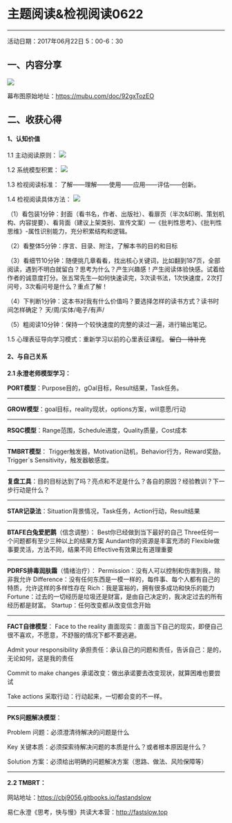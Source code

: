 # 主题阅读&检视阅读0622
**********
活动日期：2017年06月22日 5：00-6：30
## 一、内容分享

![](./_image/2017-06-22第二天——主动阅读vs检视阅读_爱奇艺.jpg)

  
幕布图原始地址：<https://mubu.com/doc/92gxTozEO>

## 二、收获心得

#### 1、认知价值

 1.1 主动阅读原则：
![](./_image/主动阅读.jpg)


1.2 系统模型积累：
![](./_image/微信图片_20170709115734.jpg)


1.3 检视阅读标准：
了解——理解——使用——应用——评估——创新。

1.4 检视阅读具体方法：
![](./_image/rxmjianshiyuedu.JPG)

（1）看包装1分钟：封面（看书名，作者、出版社）、看扉页（半次&印刷、策划机构、内容提要）、看背面（建议上架类别、宣传文案）—《批判性思考》、《批判性思维》-属性识别能力，充分积累结构和逻辑。

（2）看整体5分钟：序言、目录、附注，了解本书的目的和目标

（3）看细节10分钟：随便挑几章看看，找出核心关键词，比如翻到187页，全部阅读，遇到不明白就留白？思考为什么？产生兴趣感！产生阅读体验快感。试着给作者的诚意度打分。张五常先生—如何快速读完，3次读书法，1次快速度，2次打问号，3次看问号是什么？重点了解！

（4）下判断1分钟：这本书对我有什么价值吗？要选择怎样的读书方式？读书时间怎样确定？ 天/周/实体/电子/有声/

（5）粗阅读10分钟：保持一个较快速度的完整的读过一遍，进行输出笔记。

1.5 心理表征导向学习模式：重新学习以前的心里表征课程。
~~留白—待补充~~

#### 2、与自己关系
**2.1 永澄老师模型学习：**

**PORT模型**：Purpose目的，gOal目标，Result结果，Task任务。
****
**GROW模型**：goal目标，reality现状，options方案，will意愿/行动
****
**RSQC模型**：Range范围，Schedule进度，Quality质量，Cost成本
***
**TMBRT模型**： Trigger触发器，Motivation动机，Behavior行为，Reward奖励，Trigger`s Sensitivity，触发器敏感度。
***
**复盘工具**：目的目标达到了吗？亮点和不足是什么？各自的原因？经验教训？下一步行动是什么？
***
**STAR记录法**：Situation背景情况，Task任务，Action行动，Result结果
****
**BTAFE白兔爱肥鹅**（信念调整）：
	Best你已经做到当下最好的自己
	Three任何一个问题都有至少三种以上的结果方案
	Aundant你的资源是丰富充沛的
	Flexible做事要灵活，方法不同，结果不同
	Effective有效果比有道理重要
***
**PDRFS排毒润肤霜**（情绪治疗）：
	Permission：没有人可以控制和伤害到我，除非我允许
	Difference：没有任何东西是一模一样的，每件事、每个人都有自己的特质，允许这样的多样性存在
	Rich：我是富裕的，拥有很多成功和快乐的能力
	Fortune：过去的一切经历是垃圾还是财富，是由自己决定的，我决定过去的所有经历都是财富。
	Startup：任何改变都从改变信念开始
***
**FACT自律模型**：
Face to the reality 直面现实：直面当下自己的现实，即便自己很不喜欢，不愿意，不舒服的情况下都不要逃避。

Admit your responsibility 承担责任：承认自己的问题和责任，告诉自己：是的，无论如何，这是我的责任

Commit to make changes 承诺改变：做出承诺要去改变现状，就算困难也要尝试

Take actions 采取行动：行动起来，一切都会变的不一样。
***
**PKS问题解决模型**：

Problem 问题：必须澄清待解决的问题是什么


Key 关键本质：必须探索待解决问题的本质是什么？或者根本原因是什么？

Solution 方案：必须给出明确的问题解决方案（思路、做法、风险保障等）

***

**2.2 TMBRT：**




网站地址：<https://cbj9056.gitbooks.io/fastandslow>

易仁永澄《思考，快与慢》共读大本营：<http://fastslow.top>
